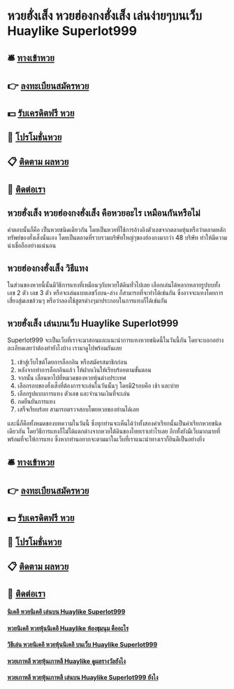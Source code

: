 # หวยฮั่งเส็ง หวยฮ่องกงฮั่งเส็ง เล่นง่ายๆบนเว็บ Huaylike Superlot999

## 🛎 [ทางเข้าหวย](https://bit.ly/3r3DGIZ)
## 👉 [ลงทะเบียนสมัครหวย](https://bit.ly/3r3DGIZ)
## 💵 [รับเครดิตฟรี หวย](https://bit.ly/3RPpmj1)
## 👑 [โปรโมชั่นหวย](https://bit.ly/3RPpmj1)
## 📋 [ติดตาม ผลหวย](https://bit.ly/3RPpmj1)
## 📱 [ติดต่อเรา](https://bit.ly/3RPpmj1)

## หวยฮั่งเส็ง หวยฮ่องกงฮั่งเส็ง คือหวยอะไร เหมือนกันหรือไม่
คำตอบนั้นก็คือ เป็นหวยชนิดเดียวกัน โดยเป็นหวยที่ใช้การอ้างอิงตัวเลขจากตลาดหุ้นหรือว่าตลาดหลักทรัพย์ของฮั่งเส็งนั่นเอง โดยเป็นตลาดที่รวบรวมบริษัทใหญ่ๆของฮ่องกงมากว่า 48 บริษัท ทำให้มีความน่าเชื่อถืออย่างแน่นอน

## หวยฮ่องกงฮั่งเส็ง วิธีแทง
ในส่วนของหวยนี้นั้นมีวิธีการแทงที่เหมือนๆกับหวยใต้ดินทั่วไปเลย เลือกเล่นได้หลากหลายรูปบบทั้ง เลข 2 ตัว เลข 3 ตัว หรือจะเล่นแบบเลขวิ่งบน-ล่าง ก็สามารถที่จะทำได้เช่นกัน ซึ่งอาจจะแทงโดยการเสี่ยงสุ่มเลขล้วนๆ หรือว่าลองใช้สูตรต่างๆมาประกอบในการแทงก็ได้เช่นกัน

## หวยฮั่งเส็ง เล่นบนเว็บ Huaylike Superlot999 
Superlot999 จะเป็นเว็บที่เราจะมาสอนและแนะนำการแทงหวยชนิดนี้ในวันนี้กัน โดยจะบอกอย่างละเอียดเลยว่าต้องทำยังไงบ้าง เรามาดูไปพร้อมกันเลย
1. เข้าสู่เว็บไซต์โดยการล็อกอิน หรือสมัครสมาชิกก่อน
2. หลังจากทำการล็อกอินแล้ว ให้ฝากเงินให้เรียบร้อยตามขั้นตอน
3. จากนั้น เลื่อนหาไปที่หมวดของหวยหุ้นต่างประเทศ
4. เลือกรอบของฮั่งเส็งที่ต้องการจะเล่นในวันนั้นๆ โดยมี2รอบคือ เช้า และบ่าย
5. เลือกรูปแบบการแทง ตัวเลข และจำนวนเงินที่จะเล่น
6. กดยืนยันการแทง
7. เสร็จเรียบร้อย สามารถตรวจสอบโพยหวยของท่านได้เลย

และนี่ก็คือทั้งหมดของบทความในวันนี้ ซึ่งทุกท่านจะเห็นได้ว่าทั้งสองคำเรียกนั้นเป็นคำเรียกหวยชนิดเดียวกัน โดยวิธีการแทงก็ไม่ได้แตกต่างจากหวยใต้ดินของไทยเราเท่าไรเลย อีกทั้งยังมีเว็บมากมายที่พร้อมที่จะให้การแทง ซึ่งหากท่านอยากจะตามมาในเว็บที่เราแนะนำทางเราก็ยินดีเป็นอย่างยิ่ง

## 🛎 [ทางเข้าหวย](https://bit.ly/3r3DGIZ)
## 👉 [ลงทะเบียนสมัครหวย](https://bit.ly/3r3DGIZ)
## 💵 [รับเครดิตฟรี หวย](https://bit.ly/3RPpmj1)
## 👑 [โปรโมชั่นหวย](https://bit.ly/3RPpmj1)
## 📋 [ติดตาม ผลหวย](https://bit.ly/3RPpmj1)
## 📱 [ติดต่อเรา](https://bit.ly/3RPpmj1)

#### [นิเคอิ หวยนิเคอิ เล่นบน Huaylike Superlot999](https://atom.io/themes/นิเคอิ%20หวยนิเคอิ%20เล่นบน%20Huaylike%20Superlot999)
#### [หวยนิเคอิ หวยหุ้นนิเคอิ Huaylike ห้องชุมนุม คืออะไร](https://atom.io/themes/หวยนิเคอิ%20หวยหุ้นนิเคอิ%20Huaylike%20ห้องชุมนุม%20คืออะไร)
#### [วิธีเล่น หวยนิเคอิ หวยหุ้นนิเคอิ บนเว็บ Huaylike Superlot999](https://atom.io/themes/วิธีเล่น%20หวยนิเคอิ%20หวยหุ้นนิเคอิ%20บนเว็บ%20Huaylike%20Superlot999)
#### [หวยเกาหลี หวยหุ้นเกาหลี Huaylike ดูผลรางวัลยังไง](https://atom.io/themes/หวยเกาหลี%20หวยหุ้นเกาหลี%20Huaylike%20ดูผลรางวัลยังไง)
#### [หวยเกาหลี หวยหุ้นเกาหลี เล่นบน Huaylike Superlot999 ยังไง](https://atom.io/themes/หวยเกาหลี%20หวยหุ้นเกาหลี%20เล่นบน%20Huaylike%20Superlot999%20ยังไง)